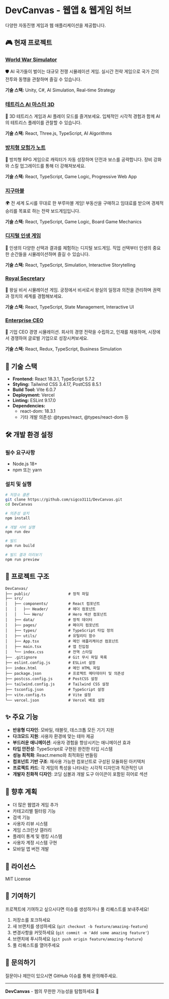 # DevCanvas - 웹앱 & 웹게임 허브

다양한 자동진행 게임과 웹 애플리케이션을 제공합니다.

## 🎮 현재 프로젝트

### [World War Simulator](https://world-war-simulator.vercel.app/)
🛡️ AI 국가들이 벌이는 대규모 전쟁 시뮬레이션 게임. 실시간 전략 게임으로 국가 간의 전투와 동맹을 관찰하며 즐길 수 있습니다.

**기술 스택:** Unity, C#, AI Simulation, Real-time Strategy

### [테트리스 AI 마스터 3D](https://tetris-am3d-7k4p.vercel.app/)
🧩 3D 테트리스 게임과 AI 플레이 모드를 즐겨보세요. 입체적인 시각적 경험과 함께 AI의 테트리스 플레이를 관찰할 수 있습니다.

**기술 스택:** React, Three.js, TypeScript, AI Algorithms

### [방치형 모험가 노트](https://idle-rpg-one.vercel.app/)
📖 방치형 RPG 게임으로 캐릭터가 자동 성장하며 던전과 보스를 공략합니다. 장비 강화와 스킬 업그레이드를 통해 더 강해져보세요.

**기술 스택:** React, TypeScript, Game Logic, Progressive Web App

### [지구마블](https://geo-poly.vercel.app/)
🌍 전 세계 도시를 무대로 한 부루마블 게임! 부동산을 구매하고 임대료를 받으며 경제적 승리를 목표로 하는 전략 보드게임입니다.

**기술 스택:** React, TypeScript, Game Logic, Board Game Mechanics

### [디지털 인생 게임](https://life-game-rho.vercel.app/)
🎲 인생의 다양한 선택과 결과를 체험하는 디지털 보드게임. 직업 선택부터 인생의 중요한 순간들을 시뮬레이션하며 즐길 수 있습니다.

**기술 스택:** React, TypeScript, Simulation, Interactive Storytelling

### [Royal Secretary](https://royal-secretary.vercel.app/)
👑 왕실 비서 시뮬레이션 게임. 궁정에서 비서로서 왕실의 일정과 의전을 관리하며 권력과 정치의 세계를 경험해보세요.

**기술 스택:** React, TypeScript, State Management, Interactive UI

### [Enterprise CEO](https://enterprise-ceo.vercel.app/)
💼 기업 CEO 경영 시뮬레이션. 회사의 경영 전략을 수립하고, 인재를 채용하며, 시장에서 경쟁하여 글로벌 기업으로 성장시켜보세요.

**기술 스택:** React, Redux, TypeScript, Business Simulation

## 🚀 기술 스택

- **Frontend:** React 18.3.1, TypeScript 5.7.2
- **Styling:** Tailwind CSS 3.4.17, PostCSS 8.5.1
- **Build Tool:** Vite 6.0.7
- **Deployment:** Vercel
- **Linting:** ESLint 9.17.0
- **Dependencies:**
  - react-dom: 18.3.1
  - 기타 개발 의존성: @types/react, @types/react-dom 등

## 🛠️ 개발 환경 설정

### 필수 요구사항
- Node.js 18+ 
- npm 또는 yarn

### 설치 및 실행

```bash
# 저장소 클론
git clone https://github.com/sigco3111/DevCanvas.git
cd DevCanvas

# 의존성 설치
npm install

# 개발 서버 실행
npm run dev

# 빌드
npm run build

# 빌드 결과 미리보기
npm run preview
```

## 📁 프로젝트 구조

```
DevCanvas/
├── public/                 # 정적 파일
├── src/
│   ├── components/         # React 컴포넌트
│   │   ├── Header/         # 헤더 컴포넌트
│   │   └── Hero/           # Hero 섹션 컴포넌트
│   ├── data/               # 정적 데이터
│   ├── pages/              # 페이지 컴포넌트
│   ├── types/              # TypeScript 타입 정의
│   ├── utils/              # 유틸리티 함수
│   ├── App.tsx             # 메인 애플리케이션 컴포넌트
│   ├── main.tsx            # 앱 진입점
│   └── index.css           # 전역 스타일
├── .gitignore              # Git 무시 파일 목록
├── eslint.config.js        # ESLint 설정
├── index.html              # 메인 HTML 파일
├── package.json            # 프로젝트 메타데이터 및 의존성
├── postcss.config.js       # PostCSS 설정
├── tailwind.config.js      # Tailwind CSS 설정
├── tsconfig.json           # TypeScript 설정
├── vite.config.ts          # Vite 설정
└── vercel.json             # Vercel 배포 설정
```

## ✨ 주요 기능

- **반응형 디자인**: 모바일, 태블릿, 데스크톱 모든 기기 지원
- **다크모드 지원**: 사용자 환경에 맞는 테마 제공
- **부드러운 애니메이션**: 사용자 경험을 향상시키는 애니메이션 효과
- **타입 안전성**: TypeScript로 구현된 완전한 타입 시스템
- **성능 최적화**: React.memo와 최적화된 번들링
- **컴포넌트 기반 구조**: 재사용 가능한 컴포넌트로 구성된 모듈화된 아키텍처
- **프로젝트 카드**: 각 게임의 특성을 나타내는 시각적 디자인과 직관적인 UI
- **개발자 친화적 디자인**: 코딩 심볼과 개발 도구 아이콘이 포함된 히어로 섹션

## 🎯 향후 계획

- 더 많은 웹앱과 게임 추가
- 카테고리별 필터링 기능
- 검색 기능
- 사용자 리뷰 시스템
- 게임 스크린샷 갤러리
- 플레이 통계 및 랭킹 시스템
- 사용자 계정 시스템 구현
- 모바일 앱 버전 개발

## 📄 라이선스

MIT License

## 🤝 기여하기

프로젝트에 기여하고 싶으시다면 이슈를 생성하거나 풀 리퀘스트를 보내주세요!

1. 저장소를 포크하세요
2. 새 브랜치를 생성하세요 (`git checkout -b feature/amazing-feature`)
3. 변경사항을 커밋하세요 (`git commit -m 'Add some amazing feature'`)
4. 브랜치에 푸시하세요 (`git push origin feature/amazing-feature`)
5. 풀 리퀘스트를 열어주세요

## 💬 문의하기

질문이나 제안이 있으시면 GitHub 이슈를 통해 문의해주세요.

---

**DevCanvas** - 웹의 무한한 가능성을 탐험하세요 🚀 